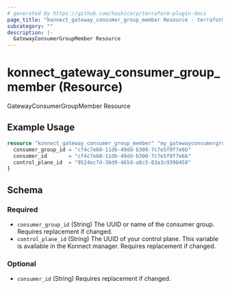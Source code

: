 ```yaml
---
# generated by https://github.com/hashicorp/terraform-plugin-docs
page_title: "konnect_gateway_consumer_group_member Resource - terraform-provider-konnect"
subcategory: ""
description: |-
  GatewayConsumerGroupMember Resource
---
```


# konnect_gateway_consumer_group_member (Resource)

GatewayConsumerGroupMember Resource

## Example Usage

```terraform
resource "konnect_gateway_consumer_group_member" "my_gatewayconsumergroupmember" {
  consumer_group_id = "cf4c7e60-11db-49dd-b300-7c7e5f0f7e6b"
  consumer_id       = "cf4c7e60-11db-49dd-b300-7c7e5f0f7e6b"
  control_plane_id  = "9524ec7d-36d9-465d-a8c5-83a3c9390458"
}
```

<!-- schema generated by tfplugindocs -->
## Schema

### Required

- `consumer_group_id` (String) The UUID or name of the consumer group. Requires replacement if changed.
- `control_plane_id` (String) The UUID of your control plane. This variable is available in the Konnect manager. Requires replacement if changed.

### Optional

- `consumer_id` (String) Requires replacement if changed.

